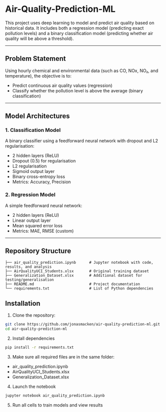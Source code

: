 # Air-Quality-Prediction-ML

This project uses deep learning to model and predict air quality based on historical data. It includes both a regression model (predicting exact pollution levels) and a binary classification model (predicting whether air quality will be above a threshold).

---

## Problem Statement

Using hourly chemical and environmental data (such as CO, NOx, NO₂, and temperature), the objective is to:

-  Predict continuous air quality values (regression)
-  Classify whether the pollution level is above the average (binary classification)

---

## Model Architectures

### 1. Classification Model

A binary classifier using a feedforward neural network with dropout and L2 regularisation:

- 2 hidden layers (ReLU)
- Dropout (0.5) for regularisation
- L2 regularisation
- Sigmoid output layer
- Binary cross-entropy loss
- Metrics: Accuracy, Precision

### 2. Regression Model

A simple feedforward neural network:

- 2 hidden layers (ReLU)
- Linear output layer
- Mean squared error loss
- Metrics: MAE, RMSE (custom)

---

## Repository Structure

```text
├── air_quality_prediction.ipynb      # Jupyter notebook with code, results, and analysis
├── AirQualityUCI_Students.xlsx       # Original training dataset
├── Generalization_Dataset.xlsx       # Additional dataset for testing/generalisation
├── README.md                         # Project documentation
└── requirements.txt                  # List of Python dependencies
```                 

## Installation

1. Clone the repository:

```bash
git clone https://github.com/jonasmacken/air-quality-prediction-ml.git
cd air-quality-prediction-ml
```

2. Install dependencies
```bash
pip install -r requirements.txt
```

3. Make sure all required files are in the same folder:
  - air_quality_prediction.ipynb
  - AirQualityUCI_Students.xlsx
  - Generalization_Dataset.xlsx

4. Launch the notebook
```bash
jupyter notebook air_quality_prediction.ipynb
```

5. Run all cells to train models and view results
